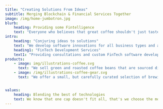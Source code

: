 ```yaml
---
title: "Creating Solutions From Ideas"
subtitle: Merging Blockchain & Financial Services Together
image: /img/home-jumbotron.jpg
blurb:
    heading: Providing some Fintelligence
    text: "Everyone who believes that great coffee shouldn't just taste good, it should do good too. We source all of our beans directly from small farmers."
intro:
    heading: "Conjuring ideas to solutions"
    text: "We develop software innovations for all business types and are driven by being a leading IT solutions company where our experts are inspired to create."
    heading1: "FinTech Development Services"
    text1: "Providing consultations and custom FinTech software development services for B2B payment processors, digital banks, lending providers and supply chain financing companies."
products:
    - image: img/illustrations-coffee.svg
      text: "We sell green and roasted coffee beans that are sourced directly from independent farmers and farm cooperatives. We’re proud to offer a variety of coffee beans grown with great care for the environment and local communities. Check our post or contact us directly for current availability."
    - image: /img/illustrations-coffee-gear.svg
      text: "We offer a small, but carefully curated selection of brewing gear and tools for every taste and experience level. No matter if you roast your own beans or just bought your first french press, you’ll find a gadget to fall in love with in our shop."


values:
    heading: Blending the best of technologies
    text: We know that one cap doesn't fit all, that's we choose the most secure, scalable and stable technologies to create solutions that not only fits right but also solves the bottlenecks experienced in the past with limited technologies.
---
```


